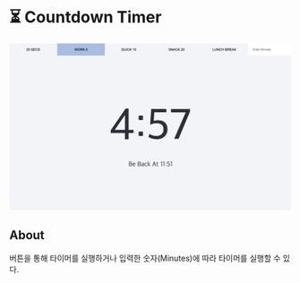 # ⏳ Countdown Timer

![title](./img/Readme.png)

## About

버튼을 통해 타이머를 실행하거나 입력한 숫자(Minutes)에 따라 타이머를 실행할 수 있다.
